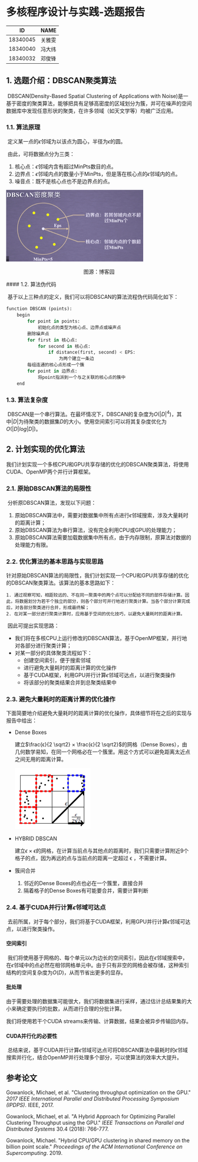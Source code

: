 # 多核程序设计与实践-选题报告

| ID       | NAME   |
| -------- | ------ |
| 18340045 | 关雅雯 |
| 18340040 | 冯大纬 |
| 18340032 | 邓俊锋 |

## 1. 选题介绍：DBSCAN聚类算法

​	DBSCAN(Density-Based Spatial Clustering of Applications with Noise)是一基于密度的聚类算法，能够把具有足够高密度的区域划分为簇，并可在噪声的空间数据库中发现任意形状的聚类，在许多领域（如天文学等）均被广泛应用。

### 1.1. 算法原理

​	定义某一点的$\epsilon$邻域为以该点为圆心，半径为$\epsilon$的圆。

​	由此，可将数据点分为三类：

1. 核心点：$\epsilon$邻域内含有超过MinPts数目的点。
2. 边界点：$\epsilon$邻域内点的数量小于MinPts，但是落在核心点的$\epsilon$邻域内的点。
3. 噪音点：既不是核心点也不是边界点的点。

<img src="asset/1147073-20170604194943758-929930009.png" alt="img" style="zoom: 50%;" />

<p align="center">
    图源：博客园
</p>
#### 1.2. 算法伪代码

​	基于以上三种点的定义，我们可以将DBSCAN的算法流程伪代码简化如下：

```python
function DBSCAN (points):
    begin
        for point in points:
            初始化点的类型为核心点、边界点或噪声点
        删除噪声点
        for first in 核心点:
            for second in 核心点:
                if distance(first, second) < EPS:
                    为两个建立一条边
        每组连通的核心点形成一个簇
        for point in 边界点:
            将point指派到一个与之关联的核心点的簇中
    end
```

### 1.3. 算法复杂度

​	DBSCAN是一个串行算法。在最坏情况下，DBSCAN的复杂度为$O(|D|^4)$，其中$|D|$为待聚类的数据集$D$的大小。使用空间索引可以将其复杂度优化为$O(|D|log|D|)$。



## 2. 计划实现的优化算法

我们计划实现一个多核CPU和GPU共享存储的优化的DBSCAN聚类算法，将使用CUDA、OpenMP两个并行计算框架。

### 2.1. 原始DBSCAN算法的局限性

​	分析原DBSCAN算法，发现以下问题：

1. 原始DBSCAN算法中，需要对数据集中所有点进行$\epsilon$邻域搜索，涉及大量耗时的距离计算；
2. 原始DBSCAN算法为串行算法，没有完全利用CPU或GPU的处理能力；
3. 原始DBSCAN算法需要加载数据集中所有点，由于内存限制，原算法对数据的处理能力有限。

### 2.2. 优化算法的基本思路与实现思路

​	针对原始DBSCAN算法的局限性，我们计划实现一个CPU和GPU共享存储的优化的DBSCAN聚类算法。该算法的基本思路如下：

	1. 通过观察可知，相距较远的、不在同一聚类中的两个点可以分配给不同的部件存储计算。因此，将数据划分为若干个独立的部分，则各个部分可并行地进行聚类计算。当各个部分计算完成后，对各部分聚类进行合并，形成最终解；
 	2. 在对某一部分进行聚类计算时，应用基于空间的优化技巧，以避免大量耗时的距离计算。

​	因此可提出实现思路：

- 我们将在多核CPU上运行修改的DBSCAN算法，基于OpenMP框架，并行地对各部分进行聚类计算；
- 对某一部分的具体聚类流程如下：
  - 创建空间索引，便于搜索邻域
  - 进行避免大量耗时的距离计算的优化操作
  - 基于CUDA框架，利用GPU并行计算$\epsilon$邻域可达点，以进行聚类操作
  - 将该部分的聚类结果合并到总聚类结果中

### 2.3. 避免大量耗时的距离计算的优化操作

​	下面简要地介绍避免大量耗时的距离计算的优化操作，具体细节将在之后的实现与报告中给出：

- Dense Boxes

  建立$\frac{ϵ}{2 \sqrt2} × \frac{ϵ}{2 \sqrt2}$的网格（Dense Boxes），由几何数学易知，在同一个网格必在一个簇里。用这个方式可以避免距离太近点之间无用的距离计算。

  ![image-20210523130720909](asset/image-20210523130720909.png)

- HYBRID DBSCAN

  建立$ϵ × ϵ$的网格，在计算当前点与其他点的距离时，我们只需要计算附近9个格子的点，因为再远的点与当前点的距离一定超过 ϵ ，不需要计算。

- 簇间合并

  1. 邻近的Dense Boxes的点也必在一个簇里，直接合并
  2. 隔着格子的Dense Boxes有可能要合并，需要计算判断

### 2.4. 基于CUDA并行计算$\epsilon$邻域可达点

​	去前所属，对于每个部分，我们将基于CUDA框架，利用GPU并行计算$\epsilon$邻域可达点，以进行聚类操作。

#### 空间索引

​	我们将使用基于网格的、每个单元以$\epsilon$为边长的空间索引，因此在$\epsilon$邻域搜索中，在$\epsilon$邻域中的点必然在相邻网格单元中。由于只有非空的网格会被存储，这种索引结构的空间复杂度为$O(D)$，从而节省出更多的显存。

#### 批处理

​	由于需要处理的数据集可能很大，我们将数据集进行采样，通过估计总结果集的大小来确定要执行的批数，从而进行合理的分批计算。

我们将使用若干个CUDA streams来传输、计算数据，结果会被异步传输回内存。

#### CUDA并行化的必要性

​	总结来说，基于CUDA并行计算$\epsilon$邻域可达点可将DBSCAN算法中最耗时的$\epsilon$邻域搜索并行化，结合OpenMP并行处理多个部分，可以使算法的效率大大提升。



## 参考论文

Gowanlock, Michael, et al. "Clustering throughput optimization on the GPU." *2017 IEEE International Parallel and Distributed Processing Symposium (IPDPS)*. IEEE, 2017.

Gowanlock, Michael, et al. "A Hybrid Approach for Optimizing Parallel Clustering Throughput using the GPU." *IEEE Transactions on Parallel and Distributed Systems* 30.4 (2018): 766-777.

Gowanlock, Michael. "Hybrid CPU/GPU clustering in shared memory on the billion point scale." *Proceedings of the ACM International Conference on Supercomputing*. 2019.